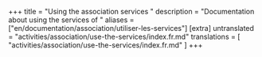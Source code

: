 +++
title = "Using the association services "
description = "Documentation about using the services of "
aliases = ["en/documentation/association/utiliser-les-services"]
[extra]
untranslated = "activities/association/use-the-services/index.fr.md"
translations = [
    "activities/association/use-the-services/index.fr.md"
]
+++
